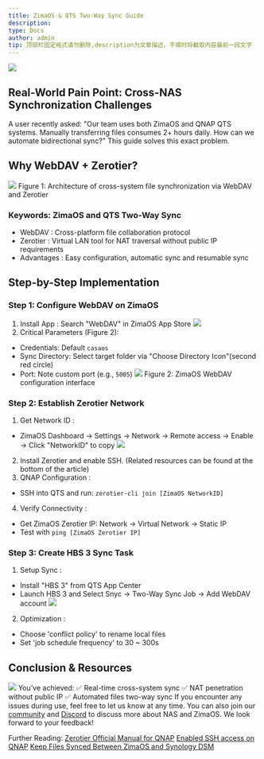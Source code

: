 ```yaml
---
title: ZimaOS & QTS Two-Way Sync Guide
description: 
type: Docs
author: admin
tip: 顶部栏固定格式请勿删除,description为文章描述，不填时将截取内容最前一段文字
---
```

![](https://manage.icewhale.io/api/static/docs/1742550303202_image.png)
## Real-World Pain Point: Cross-NAS Synchronization Challenges
A user recently asked: "Our team uses both ZimaOS and QNAP QTS systems. Manually transferring files consumes 2+ hours daily. How can we automate bidirectional sync?" This guide solves this exact problem.
## Why WebDAV + Zerotier?
![](https://manage.icewhale.io/api/static/docs/1742550364111_image.png)
Figure 1: Architecture of cross-system file synchronization via WebDAV and Zerotier
### Keywords: ZimaOS and QTS Two-Way Sync
- WebDAV : Cross-platform file collaboration protocol
- Zerotier : Virtual LAN tool for NAT traversal without public IP requirements
- Advantages : Easy configuration, automatic sync and resumable sync
## Step-by-Step Implementation
### Step 1: Configure WebDAV on ZimaOS
1. Install App : Search "WebDAV" in ZimaOS App Store
![](https://manage.icewhale.io/api/static/docs/1742550445278_image.png)
2. Critical Parameters (Figure 2):
  - Credentials: Default `casaos` 
  - Sync Directory: Select target folder via "Choose Directory Icon"(second red circle)
  - Port: Note custom port (e.g., `5005`)
![](https://manage.icewhale.io/api/static/docs/1742550489305_image.png)
Figure 2: ZimaOS WebDAV configuration interface
### Step 2: Establish Zerotier Network
1. Get Network ID :
  - ZimaOS Dashboard → Settings → Network → Remote access → Enable → Click "NetworkID" to copy
![](https://manage.icewhale.io/api/static/docs/1742550534267_image.png)
2. Install Zerotier and enable SSH. (Related resources can be found at the bottom of the article)
3. QNAP Configuration :
  - SSH into QTS and run:
`zerotier-cli join [ZimaOS NetworkID]`
4. Verify Connectivity :
  - Get ZimaOS Zerotier IP: Network → Virtual Network → Static IP
  - Test with `ping [ZimaOS Zerotier IP]
`
### Step 3: Create HBS 3 Sync Task
1. Setup Sync :
  - Install "HBS 3" from QTS App Center
  - Launch HBS 3 and Select Snyc → Two-Way Sync Job → Add WebDAV account
![](https://manage.icewhale.io/api/static/docs/1742550603938_image.png)
2. Optimization :
  - Choose 'conflict policy' to rename local files
  - Set 'job schedule frequency' to 30 ~ 300s
## Conclusion & Resources
![](https://manage.icewhale.io/api/static/docs/1742550646713_image.png)
You’ve achieved:
✅ Real-time cross-system sync
✅ NAT penetration without public IP
✅ Automated files two-way sync
If you encounter any issues during use, feel free to let us know at any time. You can also join our [community](https://community.zimaspace.com/) and [Discord](https://discord.gg/uuNfKzG5) to discuss more about NAS and ZimaOS. We look forward to your feedback!

Further Reading:
[Zerotier Official Manual for QNAP](https://docs.zerotier.com/qnap/)
[Enabled SSH access on QNAP](https://www.qnap.com.cn/zh-cn/how-to/faq/article/%E5%A6%82%E4%BD%95%E4%BD%BF%E7%94%A8-ssh-%E8%AE%BF%E9%97%AE-qnap-nas)
[Keep Files Synced Between ZimaOS and Synology DSM](https://www.youtube.com/watch?v=n8ajxo6Uh3c)
